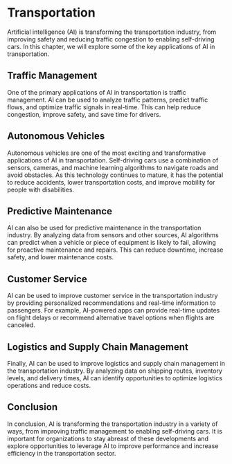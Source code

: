 Transportation
=============================================

Artificial intelligence (AI) is transforming the transportation industry, from improving safety and reducing traffic congestion to enabling self-driving cars. In this chapter, we will explore some of the key applications of AI in transportation.

Traffic Management
------------------

One of the primary applications of AI in transportation is traffic management. AI can be used to analyze traffic patterns, predict traffic flows, and optimize traffic signals in real-time. This can help reduce congestion, improve safety, and save time for drivers.

Autonomous Vehicles
-------------------

Autonomous vehicles are one of the most exciting and transformative applications of AI in transportation. Self-driving cars use a combination of sensors, cameras, and machine learning algorithms to navigate roads and avoid obstacles. As this technology continues to mature, it has the potential to reduce accidents, lower transportation costs, and improve mobility for people with disabilities.

Predictive Maintenance
----------------------

AI can also be used for predictive maintenance in the transportation industry. By analyzing data from sensors and other sources, AI algorithms can predict when a vehicle or piece of equipment is likely to fail, allowing for proactive maintenance and repairs. This can reduce downtime, increase safety, and lower maintenance costs.

Customer Service
----------------

AI can be used to improve customer service in the transportation industry by providing personalized recommendations and real-time information to passengers. For example, AI-powered apps can provide real-time updates on flight delays or recommend alternative travel options when flights are canceled.

Logistics and Supply Chain Management
-------------------------------------

Finally, AI can be used to improve logistics and supply chain management in the transportation industry. By analyzing data on shipping routes, inventory levels, and delivery times, AI can identify opportunities to optimize logistics operations and reduce costs.

Conclusion
----------

In conclusion, AI is transforming the transportation industry in a variety of ways, from improving traffic management to enabling self-driving cars. It is important for organizations to stay abreast of these developments and explore opportunities to leverage AI to improve performance and increase efficiency in the transportation sector.
